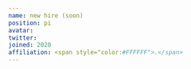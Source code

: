 ```yaml
---
name: new hire (soon)
position: pi
avatar: 
twitter: 
joined: 2020
affiliation: <span style="color:#FFFFFF">.</span>
---
```


	
